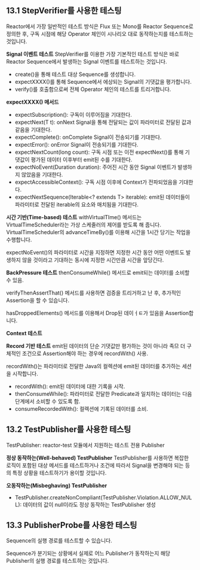 ## 13.1 StepVerifier를 사용한 테스팅
Reactor에서 가장 일반적인 테스트 방식은 Flux 또는 Mono를 Reactor Sequence로 정의한 후, 구독 시점에 해당 Operator 체인이 시나리오 대로 동작하는지를 테스트하는 것입니다.

**Signal 이벤트 테스트**
StepVerifier를 이용한 가장 기본적인 테스트 방식은 바로 Reactor Sequence에서 발생하는 Signal 이벤트를 테스트하는 것입니다.


- create()을 통해 테스트 대상 Sequence를 생성합니다.
- expectXXXX()를 통해 Sequence에서 에상되는 Signal의 기댓값을 평가합니다.
- verify()를 호출함으로써 전체 Operator 체인의 테스트를 트리거합니다.

**expectXXXX() 메서드**
- expectSubscription(): 구독이 이루어짐을 기대한다.
- expectNext(T t): onNext Signal을 통해 전달되는 값이 파라미터로 전달된 값과 같음을 기대한다.
- expectComplete(): onComplete Signal이 전송되기를 기대한다.
- expectError(): onError Signal이 전송되기를 기대한다.
- expectNextCount(long count): 구독 시점 또는 이전 expectNext()를 통해 기댓값이 평가된 데이터 이후부터 emit된 수를 기대한다.
- expectNoEvent(Duration duration): 주어진 시간 동안 Signal 이벤트가 발생하지 않았음을 기대한다.
- expectAccessibleContext(): 구독 시점 이후에 Context가 전파되었음을 기대한다.
- expectNextSequence(Iterable<? extends T> iterable): emit된 데이터들이 파라미터로 전달된 iterable의 요소와 매치됨을 기대한다.
 
**시간 기반(Time-based) 테스트**
withVirtualTIme() 메서드는 VirtualTimeScheduler라는 가상 스케줄러의 제어를 받도록 해 줍니다.
VirtualTimeScheduler의 advanceTimeBy()를 이용해 시간을 1시간 당기는 작업을 수행합니다.

expectNoEvent()의 파라미터로 시간을 지정하면 지정한 시간 동안 어떤 이벤트도 발생하지 않을 것이라고 기대하는 동시에 지정한 시간만큼 시간을 앞당긴다.

**BackPressure 테스트**
thenConsumeWhile() 메서드로 emit되는 데이터를 소비할 수 있음.

verifyThenAssertThat() 메서드를 사용하면 검증을 트리거하고 난 후, 추가적인 Assertion을 할 수 있습니다.

hasDroppedElements() 메서드를 이용해서 Drop된 데이ㅓㅌ가 있음을 Assertion합니다.

**Context 테스트**

**Record 기반 테스트**
emit된 데이터의 단순 기댓값만 평가하는 것이 아니라 족므 더 구체적인 조건으로 Assertion해야 하는 경우에 recordWith() 사용.

recordWith()는 파라미터로 전달한 Java의 컬렉션에 emit된 데이터를 추가하는 세션을 시작합니다.

- recordWith(): emit된 데이터에 대한 기록을 시작.
- thenConsumeWhile(): 파라미터로 전달한 Predicate과 일치하는 데이터는 다음 단계에서 소비할 수 있도록 함.
- consumeRecordedWith(): 컬렉션에 기록된 데이터를 소비.

## 13.2 TestPublisher를 사용한 테스팅
TestPublisher: reactor-test 모듈에서 지원하는 테스트 전용 Publisher

**정상 동작하는(Well-behaved) TestPublisher**
TestPublisher를 사용하면 복잡한 로직이 포함된 대상 메서드를 테스트하거나 조건에 따라서 Signal을 변경해야 되는 등의 특정 상황을 테스트하기가 용이할 것입니다.

**오동작하는(Misbeghaving) TestPublisher**
- TestPublisher.createNonCompliant(TestPublisher.Violation.ALLOW_NULL): 
데이터의 값이 null이라도 정상 동작하는 TestPublisher 생성

## 13.3 PublisherProbe를 사용한 테스팅
Sequence의 실행 경로를 테스트할 수 있습니다.

Sequence가 분기되는 상황에서 실제로 어느 Publisher가 동작하는지 해당 Publisher의 실행 경로를 테스트하는 것입니다.